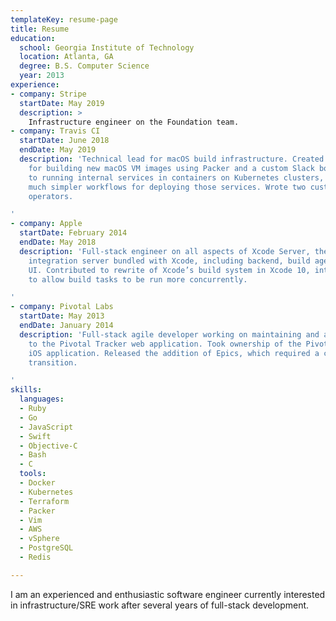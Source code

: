 ```yaml
---
templateKey: resume-page
title: Resume
education:
  school: Georgia Institute of Technology
  location: Atlanta, GA
  degree: B.S. Computer Science
  year: 2013
experience:
- company: Stripe
  startDate: May 2019
  description: >
    Infrastructure engineer on the Foundation team.
- company: Travis CI
  startDate: June 2018
  endDate: May 2019
  description: 'Technical lead for macOS build infrastructure. Created automated process
    for building new macOS VM images using Packer and a custom Slack bot. Led transition
    to running internal services in containers on Kubernetes clusters, and introduced
    much simpler workflows for deploying those services. Wrote two custom Kubernetes
    operators.

'
- company: Apple
  startDate: February 2014
  endDate: May 2018
  description: 'Full-stack engineer on all aspects of Xcode Server, the continuous
    integration server bundled with Xcode, including backend, build agent, and reporting
    UI. Contributed to rewrite of Xcode’s build system in Xcode 10, introducing optimizations
    to allow build tasks to be run more concurrently.

'
- company: Pivotal Labs
  startDate: May 2013
  endDate: January 2014
  description: 'Full-stack agile developer working on maintaining and adding new features
    to the Pivotal Tracker web application. Took ownership of the Pivotal Tracker
    iOS application. Released the addition of Epics, which required a complete API
    transition.

'
skills:
  languages:
  - Ruby
  - Go
  - JavaScript
  - Swift
  - Objective-C
  - Bash
  - C
  tools:
  - Docker
  - Kubernetes
  - Terraform
  - Packer
  - Vim
  - AWS
  - vSphere
  - PostgreSQL
  - Redis

---
```


I am an experienced and enthusiastic software engineer currently interested in infrastructure/SRE work after several years of full-stack development.
